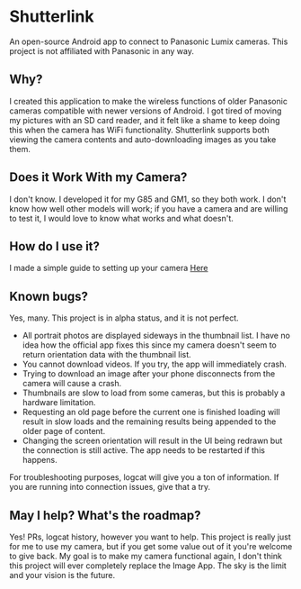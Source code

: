 # Shutterlink
An open-source Android app to connect to Panasonic Lumix cameras. This project is not affiliated with Panasonic in any way.

## Why?
I created this application to make the wireless functions of older Panasonic cameras compatible with newer versions of Android. I got tired of moving my pictures with an SD card reader, and it felt like a shame to keep doing this when the camera has WiFi functionality. Shutterlink supports both viewing the camera contents and auto-downloading images as you take them.

## Does it Work With my Camera?
I don't know. I developed it for my G85 and GM1, so they both work. I don't know how well other models will work; if you have a camera and are willing to test it, I would love to know what works and what doesn't.

## How do I use it?
I made a simple guide to setting up your camera [Here](getting_started.md)

## Known bugs?
Yes, many. This project is in alpha status, and it is not perfect.
- All portrait photos are displayed sideways in the thumbnail list. I have no idea how the official app fixes this since my camera doesn't seem to return orientation data with the thumbnail list.
- You cannot download videos. If you try, the app will immediately crash.
- Trying to download an image after your phone disconnects from the camera will cause a crash.
- Thumbnails are slow to load from some cameras, but this is probably a hardware limitation.
- Requesting an old page before the current one is finished loading will result in slow loads and the remaining results being appended to the older page of content.
- Changing the screen orientation will result in the UI being redrawn but the connection is still active. The app needs to be restarted if this happens.

For troubleshooting purposes, logcat will give you a ton of information. If you are running into connection issues, give that a try.

## May I help? What's the roadmap?
Yes! PRs, logcat history, however you want to help. This project is really just for me to use my camera, but if you get some value out of it you're welcome to give back. My goal is to make my camera functional again, I don't think this project will ever completely replace the Image App. The sky is the limit and your vision is the future.
